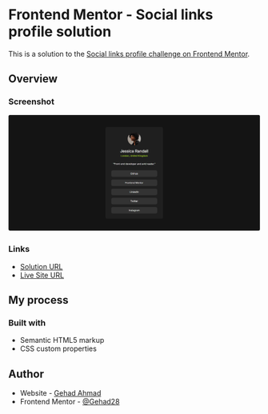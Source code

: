 # Frontend Mentor - Social links profile solution

This is a solution to the [Social links profile challenge on Frontend Mentor](https://www.frontendmentor.io/challenges/social-links-profile-UG32l9m6dQ).

## Overview

### Screenshot

![](./screenshot.png)


### Links

- [Solution URL](https://github.com/Gehad28/social-links-profile)
- [Live Site URL](https://gehad28.github.io/social-links-profile)

## My process

### Built with

- Semantic HTML5 markup
- CSS custom properties


## Author

- Website - [Gehad Ahmad](https://github.com/Gehad28)
- Frontend Mentor - [@Gehad28](https://www.frontendmentor.io/profile/Gehad28)

